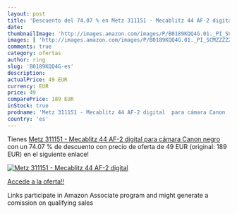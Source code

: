 ```yaml
---
layout: post
title: 'Descuento del 74.07 % en Metz 311151 - Mecablitz 44 AF-2 digital '
date: 
thumbnailImage: 'http://images.amazon.com/images/P/B0189KQQ4G.01._PI_SCMZZZZZZZ_._SL200_.jpg'
images: [ 'http://images.amazon.com/images/P/B0189KQQ4G.01._PI_SCMZZZZZZZ_._SL200_.jpg' ]
comments: true
category: ofertas
author: ring
slug: 'B0189KQQ4G-es'
description:
actualPrice: 49 EUR
currency: EUR
price: 49
comparePrice: 189 EUR
inStock: true
prodname: 'Metz 311151 - Mecablitz 44 AF-2 digital  para cámara Canon   negro'
country: 'es'
---
```


Tienes [Metz 311151 - Mecablitz 44 AF-2 digital  para cámara Canon   negro](https://www.amazon.es/dp/B0189KQQ4G/?tag=tolees-21) con un 74.07 % de descuento con precio de oferta de 49 EUR (original: 189 EUR) en el siguiente enlace!

[![Metz 311151 - Mecablitz 44 AF-2 digital ](http://images.amazon.com/images/P/B0189KQQ4G.01._PI_SCMZZZZZZZ_._SL200_.jpg)](https://www.amazon.es/dp/B0189KQQ4G/?tag=tolees-21)

[Accede a la oferta!!](https://www.amazon.es/dp/B0189KQQ4G/?tag=tolees-21)

Links participate in Amazon Associate program and might generate a comission on qualifying sales



